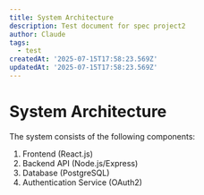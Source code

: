 ```yaml
---
title: System Architecture
description: Test document for spec project2
author: Claude
tags:
  - test
createdAt: '2025-07-15T17:58:23.569Z'
updatedAt: '2025-07-15T17:58:23.569Z'
---
```

# System Architecture

The system consists of the following components:

1. Frontend (React.js)
2. Backend API (Node.js/Express)
3. Database (PostgreSQL)
4. Authentication Service (OAuth2)

